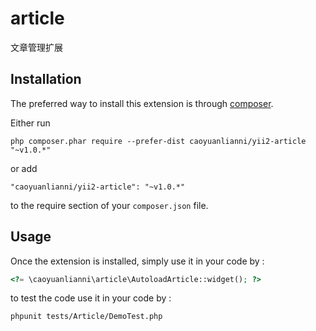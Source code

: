 article
=======

文章管理扩展

Installation
------------

The preferred way to install this extension is through [composer](http://getcomposer.org/download/).

Either run

```
php composer.phar require --prefer-dist caoyuanlianni/yii2-article "~v1.0.*"
```

or add

```
"caoyuanlianni/yii2-article": "~v1.0.*"
```

to the require section of your `composer.json` file.


Usage
-----

Once the extension is installed, simply use it in your code by  :

```php
<?= \caoyuanlianni\article\AutoloadArticle::widget(); ?>

```

to test the code use it in your code by :

```
phpunit tests/Article/DemoTest.php
```